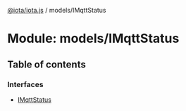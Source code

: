 [@iota/iota.js](../README.md) / models/IMqttStatus

# Module: models/IMqttStatus

## Table of contents

### Interfaces

- [IMqttStatus](../interfaces/models/imqttstatus.imqttstatus.md)
